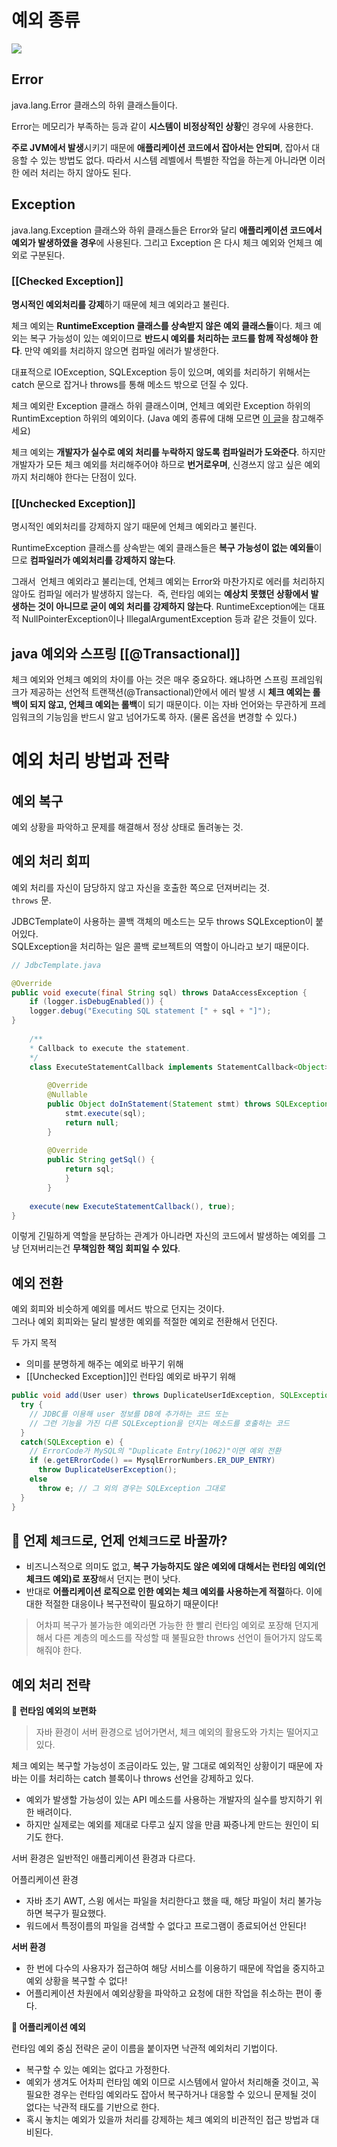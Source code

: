 # 예외 종류


![](https://velog.velcdn.com/images/salgu1998/post/c8310c15-9633-4d69-b86e-61c884a01593/image.png)
## Error
java.lang.Error 클래스의 하위 클래스들이다. 

Error는 메모리가 부족하는 등과 같이 **시스템이 비정상적인 상황**인 경우에 사용한다. 

**주로 JVM에서 발생**시키기 때문에 **애플리케이션 코드에서 잡아서는 안되며**, 잡아서 대응할 수 있는 방법도 없다. 
따라서 시스템 레벨에서 특별한 작업을 하는게 아니라면 이러한 에러 처리는 하지 않아도 된다.

## Exception
java.lang.Exception 클래스와 하위 클래스들은 Error와 달리 **애플리케이션 코드에서 예외가 발생하였을 경우**에 사용된다. 그리고 Exception 은 다시 체크 예외와 언체크 예외로 구분된다.

### [[Checked Exception]]
**명시적인 예외처리를 강제**하기 때문에 체크 예외라고 불린다. 

체크 예외는 **RuntimeException 클래스를 상속받지 않은 예외 클래스들**이다. 
체크 예외는 복구 가능성이 있는 예외이므로 **반드시 예외를 처리하는 코드를 함께 작성해야 한다**. 만약 예외를 처리하지 않으면 컴파일 에러가 발생한다.

대표적으로 IOException, SQLException 등이 있으며, 예외를 처리하기 위해서는 catch 문으로 잡거나 throws를 통해 메소드 밖으로 던질 수 있다. 

체크 예외란 Exception 클래스 하위 클래스이며, 언체크 예외란 Exception 하위의 RuntimException 하위의 예외이다. (Java 예외 종류에 대해 모르면 [이 글](https://mangkyu.tistory.com/152)을 참고해주세요)


체크 예외는 **개발자가 실수로 예외 처리를 누락하지 않도록 컴파일러가 도와준다**. 
하지만 개발자가 모든 체크 예외를 처리해주어야 하므로 **번거로우며**, 신경쓰지 않고 싶은 예외까지 처리해야 한다는 단점이 있다.


### [[Unchecked Exception]]
명시적인 예외처리를 강제하지 않기 때문에 언체크 예외라고 불린다. 


RuntimeException 클래스를 상속받는 예외 클래스들은 **복구 가능성이 없는 예외들**이므로 **컴파일러가 예외처리를 강제하지 않는다**. 

그래서  언체크 예외라고 불리는데, 언체크 예외는 Error와 마찬가지로 에러를 처리하지 않아도 컴파일 에러가 발생하지 않는다. 
즉, 런타임 예외는 **예상치 못했던 상황에서 발생하는 것이 아니므로 굳이 예외 처리를 강제하지 않는다**. RuntimeException에는 대표적 NullPointerException이나 IllegalArgumentException 등과 같은 것들이 있다. 

## java 예외와 스프링 [[@Transactional]]
체크 예외와 언체크 예외의 차이를 아는 것은 매우 중요하다. 왜냐하면 스프링 프레임워크가 제공하는 선언적 트랜잭션(@Transactional)안에서 에러 발생 시 **체크 예외는 롤백이 되지 않고, 언체크 예외는 롤백**이 되기 때문이다. 
이는 자바 언어와는 무관하게 프레임워크의 기능임을 반드시 알고 넘어가도록 하자. (물론 옵션을 변경할 수 있다.)


# 예외 처리 방법과 전략


## 예외 복구
예외 상황을 파악하고 문제를 해결해서 정상 상태로 돌려놓는 것.  


## 예외 처리 회피

예외 처리를 자신이 담당하지 않고 자신을 호출한 쪽으로 던져버리는 것.   
`throws` 문. 

JDBCTemplate이 사용하는 콜백 객체의 메소드는 모두 throws SQLException이 붙어있다.  
SQLException을 처리하는 일은 콜백 로브젝트의 역할이 아니라고 보기 때문이다.  

```java
// JdbcTemplate.java

@Override  
public void execute(final String sql) throws DataAccessException {  
	if (logger.isDebugEnabled()) {  
	logger.debug("Executing SQL statement [" + sql + "]");  
}  
  
	/**  
	* Callback to execute the statement.  
	*/  
	class ExecuteStatementCallback implements StatementCallback<Object>, SqlProvider {  
	
		@Override  
		@Nullable  
		public Object doInStatement(Statement stmt) throws SQLException {  
			stmt.execute(sql);  
			return null;  
		}  
		
		@Override  
		public String getSql() {  
			return sql;  
			}  
		}  
	  
	execute(new ExecuteStatementCallback(), true);  
}
```


이렇게 긴밀하게 역할을 분담하는 관계가 아니라면 자신의 코드에서 발생하는 예외를 그냥 던져버리는건 **무책임한 책임 회피일 수 있다**. 

## 예외 전환

예외 회피와 비슷하게 예외를 메서드 밖으로 던지는 것이다.  
그러나 예외 회피와는 달리 발생한 예외를 적절한 예외로 전환해서 던진다.   

두 가지 목적 
- 의미를 분명하게 해주는 예외로 바꾸기 위해
- [[Unchecked Exception]]인 런타임 예외로 바꾸기 위해


```java
public void add(User user) throws DuplicateUserIdException, SQLException {
  try {
    // JDBC를 이용해 user 정보를 DB에 추가하는 코드 또는
    // 그런 기능을 가진 다른 SQLException을 던지는 메소드를 호출하는 코드
  }
  catch(SQLException e) {
    // ErrorCode가 MySQL의 "Duplicate Entry(1062)"이면 예외 전환
    if (e.getERrorCode() == MysqlErrorNumbers.ER_DUP_ENTRY)
      throw DuplicateUserException();
    else
      throw e; // 그 외의 경우는 SQLException 그대로
  }
}
```


## **💬 언제 `체크드`로, 언제 `언체크드`로 바꿀까?**

- 비즈니스적으로 의미도 없고, **복구 가능하지도 않은 예외에 대해서는 런타임 예외(언체크드 예외)로 포장**해서 던지는 편이 낫다.
- 반대로 **어플리케이션 로직으로 인한 예외는 체크 예외를 사용하는게 적절**하다. 이에 대한 적절한 대응이나 복구전략이 필요하기 때문이다!

> 어차피 복구가 불가능한 예외라면 가능한 한 빨리 런타임 예외로 포장해 던지게 해서 다른 계층의 메소드를 작성할 때 불필요한 throws 선언이 들어가지 않도록 해줘야 한다.


## 예외 처리 전략

💬 **런타임 예외의 보편화**

> 자바 환경이 서버 환경으로 넘어가면서, 체크 예외의 활용도와 가치는 떨어지고 있다.

체크 예외는 복구할 가능성이 조금이라도 있는, 말 그대로 예외적인 상황이기 때문에 자바는 이를 처리하는 catch 블록이나 throws 선언을 강제하고 있다.

- 예외가 발생할 가능성이 있는 API 메소드를 사용하는 개발자의 실수를 방지하기 위한 배려이다.
- 하지만 실제로는 예외를 제대로 다루고 싶지 않을 만큼 짜증나게 만드는 원인이 되기도 한다.

서버 환경은 일반적인 애플리케이션 환경과 다르다.

어플리케이션 환경

- 자바 초기 AWT, 스윙 에서는 파일을 처리한다고 했을 때, 해당 파일이 처리 불가능하면 복구가 필요했다.
- 워드에서 특정이름의 파일을 검색할 수 없다고 프로그램이 종료되어선 안된다!

**서버 환경**

- 한 번에 다수의 사용자가 접근하여 해당 서비스를 이용하기 때문에 작업을 중지하고 예외 상황을 복구할 수 없다!
- 어플리케이션 차원에서 예외상황을 파악하고 요청에 대한 작업을 취소하는 편이 좋다.

**💬 어플리케이션 예외**

런타임 예외 중심 전략은 굳이 이름을 붙이자면 낙관적 예외처리 기법이다.

- 복구할 수 있는 예외는 없다고 가정한다.
- 예외가 생겨도 어차피 런타임 예외 이므로 시스템에서 알아서 처리해줄 것이고, 꼭 필요한 경우는 런타임 예외라도 잡아서 복구하거나 대응할 수 있으니 문제될 것이 없다는 낙관적 태도를 기반으로 한다.
- 혹시 놓치는 예외가 있을까 처리를 강제하는 체크 예외의 비관적인 접근 방법과 대비된다.
